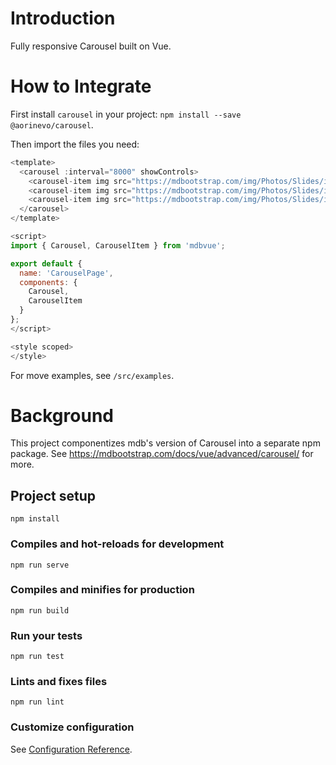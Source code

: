 # Introduction

Fully responsive Carousel built on Vue.  

# How to Integrate

First install `carousel` in your project: `npm install --save @aorinevo/carousel`.  

Then import the files you need:
```js
<template>
  <carousel :interval="8000" showControls>
    <carousel-item img src="https://mdbootstrap.com/img/Photos/Slides/img%20(68).jpg" alt="First slide" />
    <carousel-item img src="https://mdbootstrap.com/img/Photos/Slides/img%20(6).jpg" alt="Second slide" />
    <carousel-item img src="https://mdbootstrap.com/img/Photos/Slides/img%20(9).jpg" alt="Third slide" />
  </carousel>
</template>

<script>
import { Carousel, CarouselItem } from 'mdbvue';

export default {
  name: 'CarouselPage',
  components: {
    Carousel,
    CarouselItem
  }
};
</script>

<style scoped>
</style>
```

For move examples, see `/src/examples`.

# Background

This project componentizes mdb's version of Carousel into a separate npm package. See https://mdbootstrap.com/docs/vue/advanced/carousel/ for more.

## Project setup
```
npm install
```

### Compiles and hot-reloads for development
```
npm run serve
```

### Compiles and minifies for production
```
npm run build
```

### Run your tests
```
npm run test
```

### Lints and fixes files
```
npm run lint
```

### Customize configuration
See [Configuration Reference](https://cli.vuejs.org/config/).
